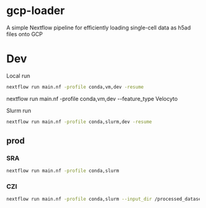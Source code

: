 gcp-loader
==========

A simple Nextflow pipeline for efficiently loading single-cell data as h5ad files onto GCP


# Dev

Local run

```bash
nextflow run main.nf -profile conda,vm,dev -resume
```

nextflow run main.nf -profile conda,vm,dev --feature_type Velocyto

Slurm run

```bash
nextflow run main.nf -profile conda,slurm,dev -resume 
```

## prod

### SRA

```bash
nextflow run main.nf -profile conda,slurm
```

### CZI

```bash
nextflow run main.nf -profile conda,slurm --input_dir /processed_datasets/scRecount/cellxgene/counted_SRXs
```

